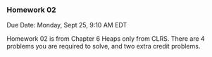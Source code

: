### Homework 02 

Due Date: Monday, Sept 25, 9:10 AM EDT 

Homework 02 is from Chapter 6 Heaps only from CLRS. There are 4 problems you are required to solve, and two extra credit problems. 
